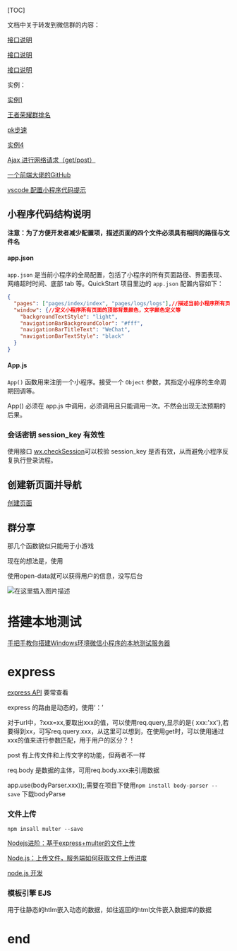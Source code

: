 [TOC]



文档中关于转发到微信群的内容：

[接口说明](https://mp.weixin.qq.com/debug/wxadoc/dev/component/open-data.html)

[接口说明](https://mp.weixin.qq.com/debug/wxadoc/dev/api/share.html#wxgetshareinfoobject)

[接口说明](https://mp.weixin.qq.com/debug/wxadoc/dev/api/signature.html)



实例：

[实例1](http://wpweixin.com/post/20658/)

[王者荣耀群排名](http://www.wxapp-union.com/article-2217-1.html)

[pk步速](http://www.ifanr.com/minapp/867546)

[实例4](https://segmentfault.com/q/1010000011679659 )

[Ajax 进行网络请求（get/post）](https://www.cnblogs.com/smyhvae/p/8485028.html)



[一个前端大佬的GitHub](https://github.com/smyhvae/Web)

[vscode 配置小程序代码提示](https://www.jianshu.com/p/27aaa647c5c5)

## 小程序代码结构说明

**注意：为了方便开发者减少配置项，描述页面的四个文件必须具有相同的路径与文件名**



#### app.json

`app.json` 是当前小程序的全局配置，包括了小程序的所有页面路径、界面表现、网络超时时间、底部 tab 等。QuickStart 项目里边的 `app.json` 配置内容如下：

```json
{
  "pages": ["pages/index/index", "pages/logs/logs"],//描述当前小程序所有页面路径，这是为了让微信客户端知道当前你的小程序页面定义在哪个目录。格式为 路径+文件名，但不需要后缀
  "window": {//定义小程序所有页面的顶部背景颜色，文字颜色定义等
    "backgroundTextStyle": "light",
    "navigationBarBackgroundColor": "#fff",
    "navigationBarTitleText": "WeChat",
    "navigationBarTextStyle": "black"
  }
}
```

#### App.js

`App()` 函数用来注册一个小程序。接受一个 `Object` 参数，其指定小程序的生命周期回调等。

App() 必须在 app.js 中调用，必须调用且只能调用一次。不然会出现无法预期的后果。



### 会话密钥 session_key 有效性

使用接口 [wx.checkSession](https://developers.weixin.qq.com/miniprogram/dev/api/wx.checkSession.html)可以校验 session_key 是否有效，从而避免小程序反复执行登录流程。



## 创建新页面并导航

[创建页面](https://www.jb51.net/article/111375.htm)



## 群分享

那几个函数貌似只能用于小游戏

现在的想法是，使用



使用open-data就可以获得用户的信息，没写后台

![在这里插入图片描述](https://img-blog.csdnimg.cn/20190117194605412.png?x-oss-process=image/watermark,type_ZmFuZ3poZW5naGVpdGk,shadow_10,text_aHR0cHM6Ly9ibG9nLmNzZG4ubmV0L3FxXzM2MzAzODYy,size_16,color_FFFFFF,t_70)



# 搭建本地测试

[手把手教你搭建Windows环境微信小程序的本地测试服务器](https://blog.csdn.net/myth13141314/article/details/81303034)



# express

[express API](http://www.expressjs.com.cn/4x/api.html#res) 要常查看

express 的路由是动态的，使用‘：’

对于url中，?xxx=xx,要取出xxx的值，可以使用req.query,显示的是{ xxx:'xx'},若要得到xx，可写req.query.xxx，从这里可以想到，在使用get时，可以使用通过xxx的值来进行参数匹配，用于用户的区分？！



post 有上传文件和上传文字的功能，但两者不一样 

req.body 是数据的主体，可用req.body.xxx来引用数据

app.use(bodyParser.xxx));,需要在项目下使用`npm install body-parser --save` 下载bodyParse



### 文件上传

 `npm insall multer --save`

[Nodejs进阶：基于express+multer的文件上传](https://www.cnblogs.com/chyingp/p/express-multer-file-upload.html)

[Node.js：上传文件，服务端如何获取文件上传进度](https://www.cnblogs.com/chyingp/p/nodejs-multer-how-to-get-upload-percentage.html)

[node.js 开发](http://www.cnblogs.com/chyingp/p/)

### 模板引擎 EJS

用于往静态的htlm嵌入动态的数据，如往返回的html文件嵌入数据库的数据



# end

